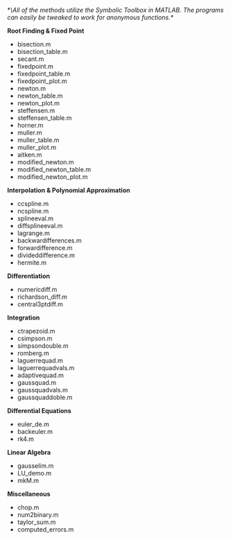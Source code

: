 **\All of the methods utilize the Symbolic Toolbox in MATLAB. The programs can easily be tweaked to work for anonymous functions.\** 

**Root Finding & Fixed Point**
- bisection.m
- bisection_table.m
- secant.m
- fixedpoint.m
- fixedpoint_table.m
- fixedpoint_plot.m
- newton.m
- newton_table.m
- newton_plot.m
- steffensen.m
- steffensen_table.m
- horner.m
- muller.m
- muller_table.m
- muller_plot.m
- aitken.m
- modified_newton.m
- modified_newton_table.m
- modified_newton_plot.m

**Interpolation & Polynomial Approximation**
- ccspline.m
- ncspline.m
- splineeval.m
- diffsplineeval.m
- lagrange.m
- backwardifferences.m
- forwardifference.m
- divideddifference.m
- hermite.m

**Differentiation**
- numericdiff.m
- richardson_diff.m
- central3ptdiff.m

**Integration**
- ctrapezoid.m
- csimpson.m
- simpsondouble.m
- romberg.m
- laguerrequad.m
- laguerrequadvals.m
- adaptivequad.m
- gaussquad.m
- gaussquadvals.m
- gaussquaddoble.m

**Differential Equations**
- euler_de.m
- backeuler.m
- rk4.m

**Linear Algebra**
- gausselim.m
- LU_demo.m
- mkM.m

**Miscellaneous**
- chop.m
- num2binary.m
- taylor_sum.m
- computed_errors.m
